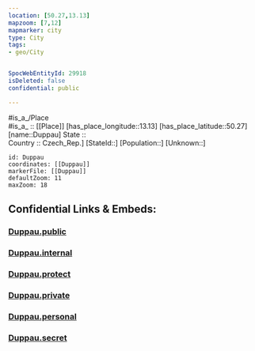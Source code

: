 ```yaml
---
location: [50.27,13.13] 
mapzoom: [7,12] 
mapmarker: city 
type: City
tags:
- geo/City


SpocWebEntityId: 29918
isDeleted: false
confidential: public

---
```

#is_a_/Place  
#is_a_ :: [[Place]] 
[has_place_longitude::13.13] 
[has_place_latitude::50.27] 
[name::Duppau] 
State ::  
Country :: Czech_Rep.] 
[StateId::] 
[Population::] 
[Unknown::] 


```leaflet
id: Duppau
coordinates: [[Duppau]] 
markerFile: [[Duppau]] 
defaultZoom: 11 
maxZoom: 18
```


## Confidential Links & Embeds: 

### [Duppau.public](/_public/\Earth\Continent\Europe\Europe~Central\Czech_Republic\regions~Czech_Republic\Karlovarský\CityDuppau.public.md) 

### [Duppau.internal](/_internal/\Earth\Continent\Europe\Europe~Central\Czech_Republic\regions~Czech_Republic\Karlovarský\CityDuppau.internal.md) 

### [Duppau.protect](/_protect/\Earth\Continent\Europe\Europe~Central\Czech_Republic\regions~Czech_Republic\Karlovarský\CityDuppau.protect.md) 

### [Duppau.private](/_private/\Earth\Continent\Europe\Europe~Central\Czech_Republic\regions~Czech_Republic\Karlovarský\CityDuppau.private.md) 

### [Duppau.personal](/_personal/\Earth\Continent\Europe\Europe~Central\Czech_Republic\regions~Czech_Republic\Karlovarský\CityDuppau.personal.md) 

### [Duppau.secret](/_secret/\Earth\Continent\Europe\Europe~Central\Czech_Republic\regions~Czech_Republic\Karlovarský\CityDuppau.secret.md)


